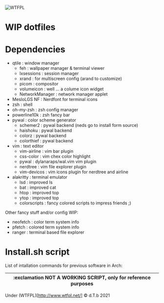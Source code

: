 ![WTFPL](http://www.wtfpl.net/wp-content/uploads/2012/12/wtfpl-badge-4.png)

# WIP dotfiles

# Dependencies
- qtile         : window manager
    - feh            : wallpaper manager & terminal viewer
    - lxsessions     : session manager
    - xrand          : for multiscreen config (arand to customize)
    - picom          : compositor
    - volumeicon     : well ... a colume icon widget
    - NetworkManager : network manager applet
- MesloLGS NF   : Nerdfont for terminal icons
- zsh           : shell
- oh-my-zsh     : zsh config manager
- powerline10k  : zsh fancy bar
- pywal         : color scheme generator
    - schemer2      : pywal backend (neds go to install form source) 
    - haishoku      : pywal backend
    - colorz        : pywal backend
    - colorthief    : pywal backend
- vim           : text editor
    - vim-airline   : vim bar plugin
    - css-color     : vim chex color highlight
    - pywal         : dylanaraps/wal.vim vim plugin
    - nerdtree      : vim file explorer plugin
    - vim-devicos   : vim icons plugin for nerdtree and airline
- alakritty         : terminal emulator
    - lsd           : improved ls
    - bat           : improved cat
    - htop          : improved top
    - ytop          : improved top
    - colorscripts  : fancy colored scripts to impress friends ;)

Other fancy stuff and/or config WIP:
- neofetch  : color term system info
- pfetch    : colored term system info
- ranger    : terminal based file explorer

# Install.sh script
List of intallation commands for previous software in Arch:


|:exclamation NOT A WORKING SCRIPT, only for reference purposes|
|--------------------------------------------------------------|

Under (WTFPL)[http://www.wtfpl.net/] :copyright: d.T.b 2021

